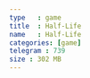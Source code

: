 ```yaml
---
type   : game
title  : Half-Life
name   : Half-Life
categories: [game]
telegram : 739
size : 302 MB
---
```



